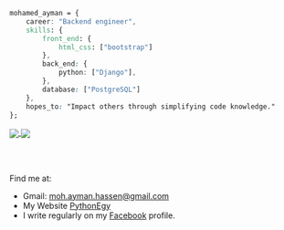 ```css
mohamed_ayman = {
    career: "Backend engineer",
    skills: {
        front_end: {
            html_css: ["bootstrap"]
        },
        back_end: {
            python: ["Django"],
        },
        database: ["PostgreSQL"]
    },
    hopes_to: "Impact others through simplifying code knowledge."
};
```

<a href="https://github.com/anuraghazra/github-readme-stats">
  <img align="center" src="https://github-readme-stats.vercel.app/api?username=mohamedayman28&count_private=true&show_icons=true&theme=default&hide=contribs,issues" />
</a>

<a href="https://github.com/anuraghazra/github-readme-stats">
  <img align="center" src="https://github-readme-stats.vercel.app/api/wakatime?username=mohamedayman28" />
</a>

<br/><br/>

Find me at:
* Gmail: moh.ayman.hassen@gmail.com
* My Website [PythonEgy](http://www.pythonegy.com/)
* I write regularly on my [Facebook](https://www.facebook.com/MohamedAymanHassen/) profile.
